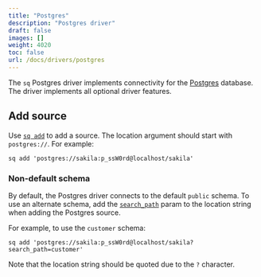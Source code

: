 ```yaml
---
title: "Postgres"
description: "Postgres driver"
draft: false
images: []
weight: 4020
toc: false
url: /docs/drivers/postgres
---
```

The `sq` Postgres driver implements connectivity for
the [Postgres](https://www.postgresql.org) database.
The driver implements all optional driver features.

## Add source

Use [`sq add`](/docs/cmd/add) to add a source.  The location argument should start
with `postgres://`. For example:

```shell
sq add 'postgres://sakila:p_ssW0rd@localhost/sakila'
```


### Non-default schema

By default, the Postgres driver connects to the default `public` schema.
To use an alternate schema, add the [`search_path`](https://www.postgresql.org/docs/current/ddl-schemas.html#DDL-SCHEMAS-PATH)
param to the location string when adding the Postgres source.

For example, to use the `customer` schema:

```shell
sq add 'postgres://sakila:p_ssW0rd@localhost/sakila?search_path=customer'
```
Note that the location string should be quoted due to the `?` character.
